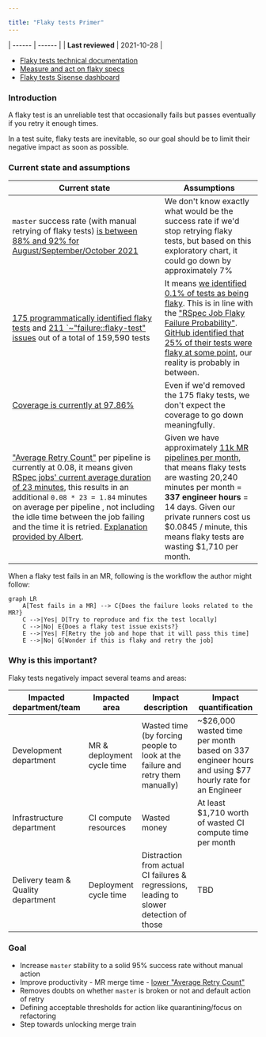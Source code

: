 ```yaml
---

title: "Flaky tests Primer"
---
```





| ------ | ------ |
| **Last reviewed** | 2021-10-28 |

- [Flaky tests technical documentation](https://docs.gitlab.com/ee/development/testing_guide/flaky_tests.html)
- [Measure and act on flaky specs](https://gitlab.com/groups/gitlab-org/-/epics/8789)
- [Flaky tests Sisense dashboard](https://10az.online.tableau.com/#/site/gitlab/workbooks/2283052/views)

### Introduction

A flaky test is an unreliable test that occasionally fails but passes eventually if you retry it enough times.

In a test suite, flaky tests are inevitable, so our goal should be to limit their negative impact as soon as possible.

### Current state and assumptions

| Current state | Assumptions |
| ------------- | ----------- |
| `master` success rate (with manual retrying of flaky tests) [is between 88% and 92% for August/September/October 2021](https://10az.online.tableau.com/#/site/gitlab/workbooks/2312755/views) | We don't know exactly what would be the success rate if we'd stop retrying flaky tests, but based on this exploratory chart, it could go down by approximately 7% |
| [175 programmatically identified flaky tests](https://10az.online.tableau.com/#/site/gitlab/workbooks/2283052/views) and [211 `~"failure::flaky-test" issues](https://10az.online.tableau.com/#/site/gitlab/views/DRAFTFlakytestissues/FlakyTests?:iid=1) out of a total of 159,590 tests | It means [we identified 0.1% of tests as being flaky](https://docs.gitlab.com/ee/development/testing_guide/flaky_tests.html#automatic-retries-and-flaky-tests-detection). This is in line with the ["RSpec Job Flaky Failure Probability"](https://10az.online.tableau.com/#/site/gitlab/views/SlowRSpecTestsIssues/SlowRSpecTestsIssuesDashboard?:iid=1). [GitHub identified that 25% of their tests were flaky at some point](https://github.blog/2020-12-16-reducing-flaky-builds-by-18x/#how-far-weve-come), our reality is probably in between. |
| [Coverage is currently at 97.86%](https://gitlab-org.gitlab.io/gitlab/coverage-ruby/#_AllFiles) | Even if we'd removed the 175 flaky tests, we don't expect the coverage to go down meaningfully. |
| ["Average Retry Count"](https://10az.online.tableau.com/#/site/gitlab/workbooks/2283052/views) per pipeline is currently at 0.08, it means given [RSpec jobs' current average duration of 23 minutes](https://10az.online.tableau.com/#/site/gitlab/views/DRAFTEP-JobsDurations/EP-JobsDurations?:iid=2), this results in an additional `0.08 * 23 = 1.84` minutes on average per pipeline , not including the idle time between the job failing and the time it is retried. [Explanation provided by Albert](https://gitlab.com/gitlab-org/quality/team-tasks/-/issues/874#note_575599680). | Given we have approximately [11k MR pipelines per month](https://10az.online.tableau.com/#/site/gitlab/workbooks/2312755/views), that means flaky tests are wasting 20,240 minutes per month = **337 engineer hours** = 14 days. Given our private runners cost us $0.0845 / minute, this means flaky tests are wasting $1,710 per month. |

When a flaky test fails in an MR, following is the workflow the author might follow:

```mermaid
graph LR
    A[Test fails in a MR] --> C{Does the failure looks related to the MR?}
    C -->|Yes| D[Try to reproduce and fix the test locally]
    C -->|No| E{Does a flaky test issue exists?}
    E -->|Yes| F[Retry the job and hope that it will pass this time]
    E -->|No| G[Wonder if this is flaky and retry the job]
```

### Why is this important?

Flaky tests negatively impact several teams and areas:

| Impacted department/team | Impacted area | Impact description | Impact quantification |
| --------------- | ------------- | ------------------ | --------------------- |
| Development department | MR & deployment cycle time | Wasted time (by forcing people to look at the failure and retry them manually) | ~$26,000 wasted time per month based on 337 engineer hours and using $77 hourly rate for an Engineer |
| Infrastructure department | CI compute resources | Wasted money | At least $1,710 worth of wasted CI compute time per month |
| Delivery team & Quality department | Deployment cycle time | Distraction from actual CI failures & regressions, leading to slower detection of those | TBD |

### Goal

- Increase `master` stability to a solid 95% success rate without manual action
- Improve productivity - MR merge time - [lower "Average Retry Count"](https://10az.online.tableau.com/#/site/gitlab/workbooks/2283052/views)
- Removes doubts on whether `master` is broken or not and default action of retry
- Defining acceptable thresholds for action like quarantining/focus on refactoring
- Step towards unlocking merge train

